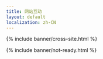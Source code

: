 ```yaml
---
title: 网站互动
layout: default
localization: zh-CN
---
```


{% include banner/cross-site.html %}

{% include banner/not-ready.html %}
